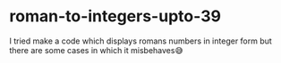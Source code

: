 # roman-to-integers-upto-39
I tried make a code which displays romans numbers in integer form but there are some cases in which it misbehaves😅
